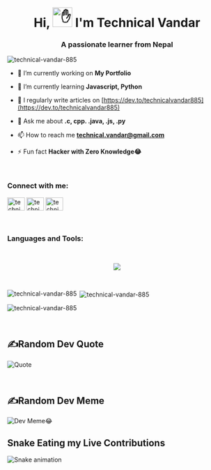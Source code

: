 <h1 align="center">Hi, <img src="https://camo.githubusercontent.com/e8e7b06ecf583bc040eb60e44eb5b8e0ecc5421320a92929ce21522dbc34c891/68747470733a2f2f6d656469612e67697068792e636f6d2f6d656469612f6876524a434c467a6361737252346961377a2f67697068792e676966" height="45" alt="✋"> I'm Technical Vandar</h1>
<h3 align="center">A passionate learner from Nepal</h3>

<p align="left"> <img src="https://komarev.com/ghpvc/?username=technical-vandar-885&label=Profile%20views&color=0e75b6&style=flat" alt="technical-vandar-885" /> </p>

- 🔭 I’m currently working on **My Portfolio**

- 🌱 I’m currently learning **Javascript, Python**

- 📝 I regularly write articles on [https://dev.to/technicalvandar885](https://dev.to/technicalvandar885)

- 💬 Ask me about **.c, cpp. .java, .js, .py**

- 📫 How to reach me **technical.vandar@gmail.com**

- ⚡ Fun fact **Hacker with Zero Knowledge😂**
<br>
<h3 align="left">Connect with me:</h3>
<p align="left">
<a href="https://dev.to/technicalvandar885" target="blank"><img align="center" src="https://raw.githubusercontent.com/rahuldkjain/github-profile-readme-generator/master/src/images/icons/Social/devto.svg" alt="technicalvandar885" height="30" width="40" /></a>
<a href="https://fb.com/technicalvandar" target="blank"><img align="center" src="https://raw.githubusercontent.com/rahuldkjain/github-profile-readme-generator/master/src/images/icons/Social/facebook.svg" alt="technicalvandar" height="30" width="40" /></a>
<a href="https://www.youtube.com/c/technicalvandar" target="blank"><img align="center" src="https://raw.githubusercontent.com/rahuldkjain/github-profile-readme-generator/master/src/images/icons/Social/youtube.svg" alt="technicalvandar" height="30" width="40" /></a>
</p>
<br>
<h3 align="left">Languages and Tools:</h3><br>
<p align="center"><img align="center" src="https://skillicons.dev/icons?i=c,cpp,java,python,javascript,php,mysql,html,css,wordpress,bootstrap,figma,photoshop,illustrator">
</p>
<br>

<p><img align="left" src="https://github-readme-stats.vercel.app/api/top-langs?username=technical-vandar-885&show_icons=true&locale=en&layout=compact" alt="technical-vandar-885" /></p>

<p>&nbsp;<img align="center" src="https://github-readme-stats.vercel.app/api?username=technical-vandar-885&show_icons=true&locale=en" alt="technical-vandar-885" /></p>

<p><img align="center" src="https://github-readme-streak-stats.herokuapp.com/?user=technical-vandar-885&" alt="technical-vandar-885" /></p>
<br>

## ✍Random Dev Quote
![Quote](https://github-readme-quotes.herokuapp.com/quote?theme=radical&animation=grow_out_in&layout=default&font=default)

<br>

## ✍Random Dev Meme
<img src="https://random-memer.herokuapp.com/" alt="Dev Meme😂">

## Snake Eating my Live Contributions
![Snake animation](https://github.com/technical-vandar-885/technical-vandar-885/blob/output/github-contribution-grid-snake.svg)

